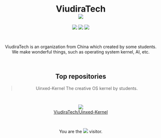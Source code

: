 <div align=center>

# ViudiraTech </br> ![](https://img.shields.io/badge/ViudraTech-ff0000?style=for-the-badge&logo=ViudiraTech&logoColor=white)
![](https://img.shields.io/badge/C-00599C?style=for-the-badge&logo=c&logoColor=white)
![](https://img.shields.io/badge/C%2B%2B-00599C?style=for-the-badge&logo=c%2B%2B&logoColor=white)
![](https://img.shields.io/badge/Java-ED8B00?style=for-the-badge&logo=openjdk&logoColor=white)

</br>

ViudiraTech is an organization from China which created by some students. </br>
We make wonderful things, such as operating system kernel, AI, etc.</br>

</br>

## Top repositories
> Uinxed-Kernel
> The creative OS kernel by students.

</br>

![](https://camo.githubusercontent.com/defd3e2ec6f97b6524b7ff0aa392e3bedd788bc6a203c3b9ad06bf7973fa682d/68747470733a2f2f6769746875622d726561646d652d73746174732e76657263656c2e6170702f6170692f70696e2f3f757365726e616d653d5669756469726154656368267265706f3d55696e7865642d4b65726e656c267469746c655f636f6c6f723d66666666666626746578745f636f6c6f723d6339636163632669636f6e5f636f6c6f723d3262626338612662675f636f6c6f723d316431663231) </br>
[ViudiraTech/Uinxed-Kernel](https://github.com/ViudiraTech/Uinxed-Kernel)

</br>

You are the ![](https://profile-counter.glitch.me/ViudiraTech/count.svg) visitor.
